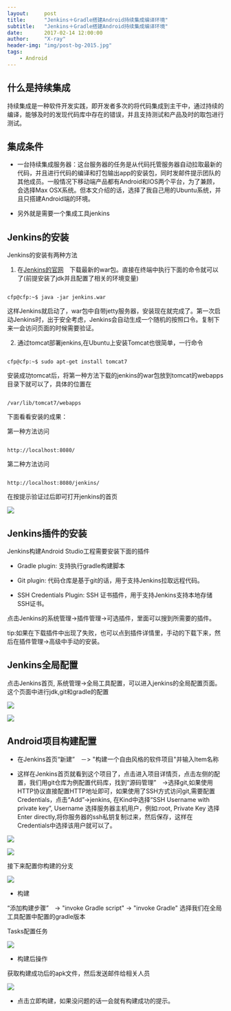 ```yaml
---
layout:     post
title:      "Jenkins＋Gradle搭建Android持续集成编译环境"
subtitle:   "Jenkins＋Gradle搭建Android持续集成编译环境"
date:       2017-02-14 12:00:00
author:     "X-ray"
header-img: "img/post-bg-2015.jpg"
tags:
    - Android
---
```



## 什么是持续集成

持续集成是一种软件开发实践，即开发者多次的将代码集成到主干中，通过持续的编译，能够及时的发现代码库中存在的错误，并且支持测试和产品及时的取包进行测试。

## 集成条件

- 一台持续集成服务器：这台服务器的任务是从代码托管服务器自动拉取最新的代码，并且进行代码的编译和打包输出app的安装包，同时发邮件提示团队的其他成员。一般情况下移动端产品都有Android和IOS两个平台，为了兼顾，会选择Max OSX系统。但本文介绍的话，选择了我自己用的Ubuntu系统，并且只搭建Android端的环境。

- 另外就是需要一个集成工具jenkins



## Jenkins的安装

Jenkins的安装有两种方法

1. 在[Jenkins的官网](https://jenkins.io/)　下载最新的war包。直接在终端中执行下面的命令就可以了(前提安装了jdk并且配置了相关的环境变量)


```

cfp@cfp:~$ java -jar jenkins.war

```


这样Jenkins就启动了，war包中自带jetty服务器，安装现在就完成了。第一次启动Jenkins时，出于安全考虑，Jenkins会自动生成一个随机的按照口令。复制下来一会访问页面的时候需要验证。



2. 通过tomcat部署jenkins,在Ubuntu上安装Tomcat也很简单，一行命令



```

cfp@cfp:~$ sudo apt-get install tomcat7

```


安装成功tomcat后，将第一种方法下载的jenkins的war包放到tomcat的webapps目录下就可以了，具体的位置在


```

/var/lib/tomcat7/webapps

```


下面看看安装的成果：

第一种方法访问


```

http://localhost:8080/

```


第二种方法访问


```

http://localhost:8080/jenkins/

```


在按提示验证过后即可打开jenkins的首页



![](http://7xrrm5.com1.z0.glb.clouddn.com//blog/jenkins/Selection_115.png)




## Jenkins插件的安装

Jenkins构建Android Studio工程需要安装下面的插件

- Gradle plugin: 支持执行gradle构建脚本

- Git plugin: 代码仓库是基于git的话，用于支持Jenkins拉取远程代码。

- SSH Credentials Plugin: SSH 证书插件，用于支持Jenkins支持本地存储SSH证书。

点击Jenkins的系统管理->插件管理->可选插件，里面可以搜到所需要的插件。



tip:如果在下载插件中出现了失败，也可以点到插件详情里，手动的下载下来，然后在插件管理->高级中手动的安装。

## Jenkins全局配置

点击Jenkins首页, 系统管理->全局工具配置，可以进入jenkins的全局配置页面。这个页面中进行jdk,git和gradle的配置


![](http://7xrrm5.com1.z0.glb.clouddn.com//blog/jenkins/Selection_123.png)



![](http://7xrrm5.com1.z0.glb.clouddn.com//blog/jenkins/Selection_124.png)




## Android项目构建配置

- 在Jenkins首页“新建”　－> "构建一个自由风格的软件项目"并输入Item名称

- 这样在Jenkins首页就看到这个项目了，点击进入项目详情页，点击左侧的配置，我们用git仓库为例配置代码库，找到“源码管理”　->选择git,如果使用HTTP协议直接配置HTTP地址即可，如果使用了SSH方式访问git,需要配置Credentials，点击“Add”->jenkins, 在Kind中选择“SSH Username with private key”, Username 选择服务器主机用户，例如:root, Private Key 选择　Enter directly,将你服务器的ssh私钥复制过来，然后保存，这样在Credentials中选择该用户就可以了。


![](http://7xrrm5.com1.z0.glb.clouddn.com//blog/jenkins/Selection_126.png)




![](http://7xrrm5.com1.z0.glb.clouddn.com//blog/jenkins/Selection_125.png)




接下来配置你构建的分支


![](http://7xrrm5.com1.z0.glb.clouddn.com/Selection_127.png)


- 构建

“添加构建步骤”　-> "invoke Gradle script" -> "invoke Gradle" 选择我们在全局工具配置中配置的gradle版本

Tasks配置任务


![](http://7xrrm5.com1.z0.glb.clouddn.com//blog/jenkins/Selection_128.png)



- 构建后操作

获取构建成功后的apk文件，然后发送邮件给相关人员


![](http://7xrrm5.com1.z0.glb.clouddn.com//blog/jenkins/Selection_129.png)




- 点击立即构建，如果没问题的话一会就有构建成功的提示。

















